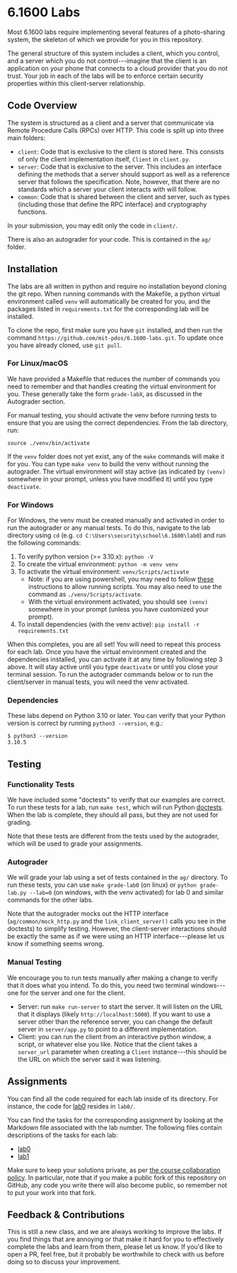 # 6.1600 Labs

Most 6.1600 labs require implementing several features of a photo-sharing system, the skeleton of which we provide for you in this repository.

The general structure of this system includes a client, which you control, and a server which you do not control---imagine that the client is an application on your phone that connects to a cloud provider that you do not trust. Your job in each of the labs will be to enforce certain security properties within this client-server relationship.

## Code Overview
The system is structured as a client and a server that communicate via Remote Procedure Calls (RPCs) over HTTP. This code is split up into three main folders:

- `client`: Code that is exclusive to the client is stored here. This consists of only the client implementation itself, `Client` in `client.py`.
- `server`: Code that is exclusive to the server. This includes an interface defining the methods that a server should support as well as a reference server that follows the specification. Note, however, that there are no standards which a server your client interacts with will follow.
- `common`: Code that is shared between the client and server, such as types (including those that define the RPC interface) and cryptography functions. 

In your submission, you may edit only the code in `client/`.

There is also an autograder for your code. This is contained in the `ag/` folder.

## Installation
The labs are all written in python and require no installation beyond cloning the git repo. When running commands with the Makefile, a python virtual environment called `venv` will automatically be created for you, and the packages listed in `requirements.txt` for the corresponding lab will be installed.

To clone the repo, first make sure you have `git` installed, and then run the command `https://github.com/mit-pdos/6.1600-labs.git`. To update once you have already cloned, use `git pull`.

### For Linux/macOS
We have provided a Makefile that reduces the number of commands you need to remember and that handles creating the virtual environment for you. These generally take the form `grade-labX`, as discussed in the Autograder section.

For manual testing, you should activate the venv before running tests to ensure that you are using the correct dependencies. From the lab directory, run:

`source ./venv/bin/activate`

If the `venv` folder does not yet exist, any of the `make` commands will make it for you. You can type `make venv` to build the venv without running the autograder. The virtual environment will stay active (as indicated by `(venv)` somewhere in your prompt, unless you have modified it) until you type `deactivate`.

### For Windows
For Windows, the venv must be created manually and activated in order to run the autograder or any manual tests. To do this, navigate to the lab directory using `cd` (e.g. `cd C:\Users\security\school\6.1600\lab0`) and run the following commands:

1. To verify python version (>= 3.10.x): `python -V`
2. To create the virtual environment: `python -m venv venv`
3. To activate the virtual environment: `venv/Scripts/activate`
    - Note: if you are using powershell, you may need to follow [these](https://docs.microsoft.com/en-us/previous-versions//bb613481(v=vs.85)?redirectedfrom=MSDN) instructions to allow running scripts. You may also need to use the command as `./venv/Scripts/activate`.
    - With the virtual environment activated, you should see `(venv)` somewhere in your prompt (unless you have customized your prompt).
4. To install dependencies (with the venv active): `pip install -r requirements.txt`

When this completes, you are all set! You will need to repeat this process for each lab. Once you have the virtual environment created and the dependencies installed, you can activate it at any time by following step 3 above. It will stay active until you type `deactivate` or until you close your terminal session. To run the autograder commands below or to run the client/server in manual tests, you will need the venv activated.

### Dependencies 
These labs depend on Python 3.10 or later.  You can verify that your Python version is correct by running `python3 --version`, e.g.:
```
$ python3 --version
3.10.5
```

## Testing

### Functionality Tests

We have included some "doctests" to verify that our examples are correct. To run these tests for a lab, run `make test`, which will run Python [doctests](https://docs.python.org/3/library/doctest.html).  When the lab is complete, they should all pass, but they are not used for grading.

Note that these tests are different from the tests used by the autograder, which will be used to grade your assignments.

### Autograder
We will grade your lab using a set of tests contained in the `ag/` directory. To run these tests, you can use `make grade-lab0` (on linux) or `python grade-lab.py --lab=0` (on windows, with the venv activated) for lab 0 and similar commands for the other labs.

Note that the autograder mocks out the HTTP interface (`ag/common/mock_http.py` and the `link_client_server()` calls you see in the doctests) to simplify testing. However, the client-server interactions should be exactly the same as if we were using an HTTP interface---please let us know if something seems wrong.

### Manual Testing
We encourage you to run tests manually after making a change to verify that it does what you intend. To do this, you need two terminal windows---one for the server and one for the client.

- Server: run `make run-server` to start the server. It will listen on the URL that it displays (likely `http://localhost:5000`). If you want to use a server other than the reference server, you can change the default server in `server/app.py` to point to a different implementation.
- Client: you can run the client from an interactive python window, a script, or whatever else you like. Notice that the client takes a `server_url` parameter when creating a `Client` instance---this should be the URL on which the server said it was listening.

## Assignments

You can find all the code required for each lab inside of its directory.  For instance, the code for [lab0](lab0/) resides in `lab0/`.

You can find the tasks for the corresponding assignment by looking at the Markdown file associated with the lab number.  The following files contain descriptions of the tasks for each lab:

 - [lab0](lab0/lab0.md)
 - [lab1](lab1/lab1.md)

Make sure to keep your solutions private, as per [the course collaboration policy](https://6s060.csail.mit.edu/2021/handouts/info_fall.pdf).  In particular, note that if you make a public fork of this repository on GitHub, any code you write there will also become public, so remember not to put your work into that fork.

## Feedback & Contributions

This is still a new class, and we are always working to improve the labs. If you find things that are annoying or that make it hard for you to effectively complete the labs and learn from them, please let us know. If you'd like to open a PR, feel free, but it probably be worthwhile to check with us before doing so to discuss your improvement.

